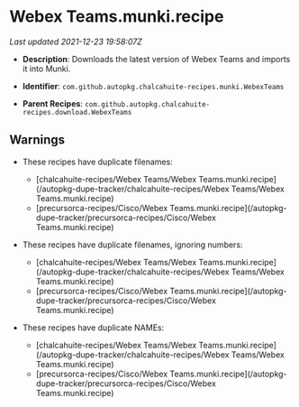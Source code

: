 # Webex Teams.munki.recipe

_Last updated 2021-12-23 19:58:07Z_

- **Description**: Downloads the latest version of Webex Teams and imports it into Munki.

- **Identifier**: `com.github.autopkg.chalcahuite-recipes.munki.WebexTeams`

- **Parent Recipes**: `com.github.autopkg.chalcahuite-recipes.download.WebexTeams`

## Warnings

- These recipes have duplicate filenames:
    - [chalcahuite-recipes/Webex Teams/Webex Teams.munki.recipe](/autopkg-dupe-tracker/chalcahuite-recipes/Webex Teams/Webex Teams.munki.recipe)
    - [precursorca-recipes/Cisco/Webex Teams.munki.recipe](/autopkg-dupe-tracker/precursorca-recipes/Cisco/Webex Teams.munki.recipe)

- These recipes have duplicate filenames, ignoring numbers:
    - [chalcahuite-recipes/Webex Teams/Webex Teams.munki.recipe](/autopkg-dupe-tracker/chalcahuite-recipes/Webex Teams/Webex Teams.munki.recipe)
    - [precursorca-recipes/Cisco/Webex Teams.munki.recipe](/autopkg-dupe-tracker/precursorca-recipes/Cisco/Webex Teams.munki.recipe)

- These recipes have duplicate NAMEs:
    - [chalcahuite-recipes/Webex Teams/Webex Teams.munki.recipe](/autopkg-dupe-tracker/chalcahuite-recipes/Webex Teams/Webex Teams.munki.recipe)
    - [precursorca-recipes/Cisco/Webex Teams.munki.recipe](/autopkg-dupe-tracker/precursorca-recipes/Cisco/Webex Teams.munki.recipe)